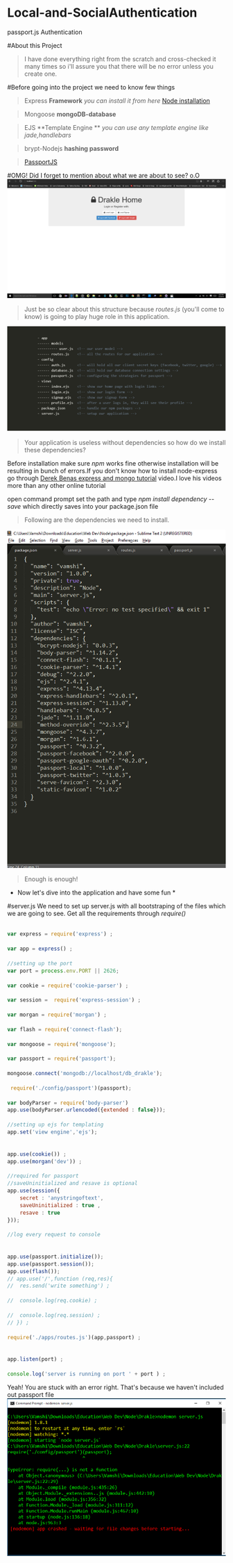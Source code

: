 # Local-and-SocialAuthentication
passport.js Authentication

#About this Project
   >I have done everything right from the scratch and cross-checked it many times so i'll assure you that there will be no error unless you create one.
   
#Before going into the project we need to know few things
   
   >Express **Framework** *you can install it from here* [Node installation](https://nodejs.org/en/) 
       
   >Mongoose **mongoDB-database**
       
   >EJS **Template Engine ** *you can use any template engine like jade,handlebars*
       
   >brypt-Nodejs **hashing password**
  
   >[PassportJS](http://passportjs.org/docs)
  
#OMG! Did I forget to mention about what we are about to see? o.O
![alt text](https://github.com/vamshi9/Local-and-SocialAuthentication/blob/master/images/Screenshot%20(135).png "home page")

>Just be so clear about this structure because *routes.js* (you'll come to know) is going to play huge role in this application.

![alt text](https://github.com/vamshi9/Local-and-SocialAuthentication/blob/master/images/Capture.PNG "Application Structure")
 
>Your application is useless without dependencies so how do we install these dependencies?

   Before installation make sure *npm* works fine otherwise installation will be resulting in bunch of errors.If you don't know how to install node-express go through [Derek Benas express and mongo tutorial](https://www.youtube.com/playlist?list=PLGLfVvz_LVvSpxyVx5XcprEgvhJ1BzruD) video.I love his videos more than any other online tutorial
   
   open command prompt set the path and type *npm install dependency --save* which directly saves into your package.json file
   
>Following are the dependencies we need to install.

![alt text](https://github.com/vamshi9/Local-and-SocialAuthentication/blob/master/images/Screenshot%20(128).png)

>Enough is enough!

* Now let's dive into the application and have some fun * 

#server.js
  We need to set up server.js with all bootstraping of the files which we are going to see.
  Get all the requirements through *require()*
  
```javascript

var express = require('express') ; 

var app = express() ; 

//setting up the port
var port = process.env.PORT || 2626;

var cookie = require('cookie-parser') ; 

var session =  require('express-session') ; 

var morgan = require('morgan') ;	

var flash = require('connect-flash');																																				

var mongoose = require('mongoose');

var passport = require('passport');

mongoose.connect('mongodb://localhost/db_drakle');
	
 require('./config/passport')(passport);

var bodyParser = require('body-parser')
app.use(bodyParser.urlencoded({extended : false}));

//setting up ejs for templating
app.set('view engine','ejs');


app.use(cookie()) ;
app.use(morgan('dev')) ; 

//required for passport
//saveUninitialized and resave is optional
app.use(session({
	secret : 'anystringoftext', 
	saveUninitialized : true ,
	resave : true 
}));

//log every request to console
 

app.use(passport.initialize());
app.use(passport.session());
app.use(flash());
// app.use('/',function (req,res){
// 	res.send('write something') ;

// 	console.log(req.cookie) ;

// 	console.log(req.session) ;	 
// }) ;

require('./apps/routes.js')(app,passport) ; 


app.listen(port) ;

console.log('server is running on port ' + port ) ;


```

Yeah! You are stuck with an error right. That's because we haven't included out passport file 
![alt text](https://github.com/vamshi9/Local-and-SocialAuthentication/blob/master/images/error1.PNG "error1")






